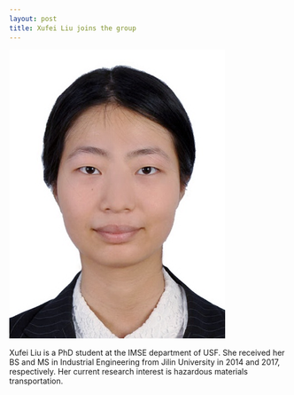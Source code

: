 ```yaml
---
layout: post
title: Xufei Liu joins the group
---
```



![](/people/images/liu.jpg)

Xufei Liu is a PhD student at the IMSE department of USF. She received her BS and MS in Industrial Engineering from Jilin University in 2014 and 2017, respectively. Her current research interest is hazardous materials transportation.
